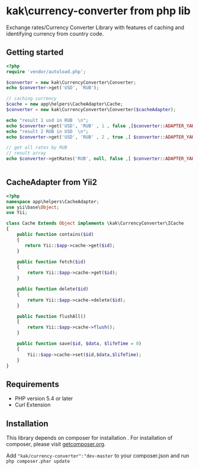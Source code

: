kak\currency-converter from php lib
======================

Exchange rates/Currency Converter Library with features of caching and identifying currency from country code.

## Getting started
```php
<?php
require 'vendor/autoload.php';

$converter = new kak\CurrencyConverter\Converter;
echo $converter->get('USD', 'RUB');

// caching currency
$cache = new app\helpers\CacheAdapter\Cache;
$converter = new kak\CurrencyConverter\Converter($cacheAdapter);

echo "result 1 usd in RUB  \n";
echo $converter->get('USD', 'RUB' , 1 , false ,[$converter::ADAPTER_YAHOO ]);
echo "result 2 RUB in USD  \n";
echo $converter->get('USD', 'RUB' , 2 , true ,[ $converter::ADAPTER_YAHOO ]);

// get all rates by RUB
// result array
echo $converter->getRates('RUB', null, false ,[ $converter::ADAPTER_YAHOO ]);



```





## CacheAdapter from Yii2
```php
<?php
namespace app\helpers\CacheAdapter;
use yii\base\Object;
use Yii;

class Cache Extends Object implements \kak\CurrencyConverter\ICache
{
    public function contains($id)
    {
       return Yii::$app->cache->get($id);
    }

    public function fetch($id)
    {
        return Yii::$app->cache->get($id);
    }

    public function delete($id)
    {
        return Yii::$app->cache->delete($id);
    }

    public function flushAll()
    {
        return Yii::$app->cache->flush();
    }

    public function save($id, $data, $lifeTime = 0)
    {
        Yii::$app->cache->set($id,$data,$lifeTime);
    }
} 
```

## Requirements
* PHP version 5.4 or later
* Curl Extension

## Installation
This library depends on composer for installation . For installation of composer, please visit [getcomposer.org](//getcomposer.org). 

Add `"kak/currency-converter":"dev-master` to your composer.json and run `php composer.phar update`